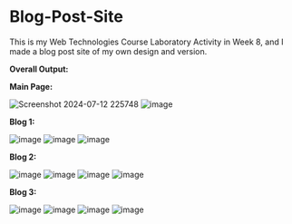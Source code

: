 # Blog-Post-Site
This is my Web Technologies Course Laboratory Activity in Week 8, and I made a blog post site of my own design and version. 

**Overall Output:**

**Main Page:**

![Screenshot 2024-07-12 225748](https://github.com/user-attachments/assets/65e90c34-0bef-42ea-ad13-1eeab70ee2b2)
![image](https://github.com/user-attachments/assets/6e0c6b6a-83d1-43e4-b13a-317c9a513b84)

**Blog 1:**

![image](https://github.com/user-attachments/assets/ecd3f410-692d-4d5d-9578-817089b96eb5)
![image](https://github.com/user-attachments/assets/949711c4-9e9d-4373-ae32-6c3c3dded11d)
![image](https://github.com/user-attachments/assets/ae3390d9-e249-4828-8044-ed31a08fa119)

**Blog 2:**

![image](https://github.com/user-attachments/assets/1add0145-3a64-4673-8067-980e1a979012)
![image](https://github.com/user-attachments/assets/b36a7ce9-6396-4d37-afe6-76e5e335daa6)
![image](https://github.com/user-attachments/assets/0b2161e8-746d-4759-9036-d7fa1053b6fb)
![image](https://github.com/user-attachments/assets/7a056999-ce2e-4cfe-ad2a-a28043031b56)

**Blog 3:**

![image](https://github.com/user-attachments/assets/fbb27d98-f870-459d-ba50-512efaed1ad7)
![image](https://github.com/user-attachments/assets/0e7b522c-73b6-4623-aa69-f41919117cec)
![image](https://github.com/user-attachments/assets/40a90446-41c5-442d-a8e6-8956e98e0729)
![image](https://github.com/user-attachments/assets/d8953843-034a-4dc0-be18-68ccffae4e5c)

